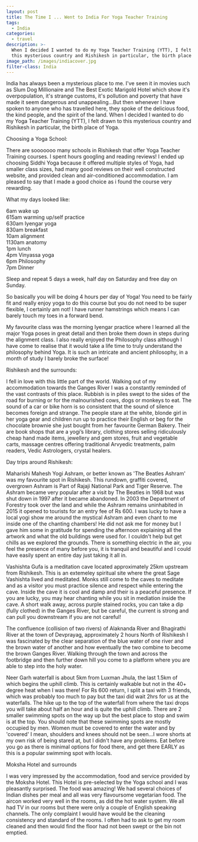 ```yaml
---
layout: post
title: The Time I ... Went to India For Yoga Teacher Training
tags:
  - India
categories:
  - travel
description: >-
  When I decided I wanted to do my Yoga Teacher Training (YTT), I felt drawn to
  this mysterious country and Rishikesh in particular, the birth place of Yoga.
image_path: /images/indiacover.jpg
filter-class: India
---
```



India has always been a mysterious place to me. I've seen it in movies such as Slum Dog Millionaire and The Best Exotic Marigold Hotel which show it's overpopulation, it's strange customs, it's pollution and poverty that have made it seem dangerous and unappealing…But then whenever I have spoken to anyone who has travelled here, they spoke of the delicious food, the kind people, and the spirit of the land. When I decided I wanted to do my Yoga Teacher Training (YTT), I felt drawn to this mysterious country and Rishikesh in particular, the birth place of Yoga.

Choosing a Yoga School:

There are sooooooo many schools in Rishikesh that offer Yoga Teacher Training courses. I spent hours googling and reading reviews! I ended up choosing Siddhi Yoga because it offered multiple styles of Yoga, had smaller class sizes, had many good reviews on their well constructed website, and provided clean and air-conditioned accommodation. I am pleased to say that I made a good choice as i found the course very rewarding.

What my days looked like:

6am wake up<br>615am warming up/self practice<br>630am Iyengar yoga<br>830am breakfast<br>10am alignment<br>1130am anatomy<br>1pm lunch<br>4pm Vinyassa yoga<br>6pm Philosophy<br>7pm Dinner

Sleep and repeat 5 days a week, half day on Saturday and free day on Sunday.

So basically you will be doing 4 hours per day of Yoga! You need to be fairly fit and really enjoy yoga to do this course but you do not need to be super flexible, I certainly am not! I have runner hamstrings which means I can barely touch my toes in a forward bend.

My favourite class was the morning Iyengar practice where I learned all the major Yoga poses in great detail and then broke them down in steps during the alignment class. I also really enjoyed the Philosophy class although I have come to realise that it would take a life time to truly understand the philosophy behind Yoga. It is such an intricate and ancient philosophy, in a month of study I barely broke the surface!

Rishikesh and the surrounds:

I fell in love with this little part of the world. Walking out of my accommodation towards the Ganges River I was a constantly reminded of the vast contrasts of this place. Rubbish is in piles swept to the sides of the road for burning or for the malnourished cows, dogs or monkeys to eat. The sound of a car or bike horn is so consistent that the sound of silence becomes foreign and strange. The people stare at the white, blonde girl in her yoga gear and children run up to practice their English or beg for the chocolate brownie she just bought from her favourite German Bakery. Their are book shops that are a yogi’s library, clothing stores selling ridiculously cheap hand made items, jewellery and gem stores, fruit and vegetable carts, massage centres offering traditional Arvyedic treatments, palm readers, Vedic Astrologers, crystal healers.

Day trips around Rishikesh:

Maharishi Mahesh Yogi Ashram, or better known as 'The Beatles Ashram' was my favourite spot in Rishikesh. This rundown, graffiti covered, overgrown Ashram is Part of Rajaji National Park and Tiger Reserve. The Ashram became very popular after a visit by The Beatles in 1968 but was shut down in 1997 after it became abandoned. In 2003 the Department of Forestry took over the land and while the Ashram remains uninhabited in 2015 it opened to tourists for an entry fee of Rs 600. I was lucky to have a local yogi show me around the mystical Ashram and even chant to me inside one of the chanting chambers! He did not ask me for money but I gave him some in gratitude for spending the afternoon explaining all the artwork and what the old buildings were used for. I couldn't help but get chills as we explored the grounds. There is something electric in the air, you feel the presence of many before you, it is tranquil and beautiful and I could have easily spent an entire day just taking it all in.

Vashishta Gufa is a meditation cave located approximately 25km upstream from Rishikesh. This is an extemeley spiritual site where the great Sage Vashishta lived and meditated. Monks still come to the caves to meditate and as a visitor you must practice silence and respect while entering the cave. Inside the cave it is cool and damp and their is a peaceful presence. If you are lucky, you may hear chanting while you sit in mediation inside the cave. A short walk away, across purple stained rocks, you can take a dip (fully clothed) in the Ganges River, but be careful, the current is strong and can pull you downstream if you are not careful!

The confluence (collision of two rivers) of Alaknanda River and Bhagirathi River at the town of Devprayag, approximately 2 hours North of Rishikesh I was fascinated by the clear separation of the blue water of one river and the brown water of another and how eventually the two combine to become the brown Ganges River. Walking through the town and across the footbridge and then further down hill you come to a platform where you are able to step into the holy water.

Neer Garh waterfall is about 5km from Luxman Jhula, the last 1.5km of which begins the uphill climb. This is certainly walkable but not in the 40+ degree heat when I was there! For Rs 600 return, I split a taxi with 3 friends, which was probably too much to pay but the taxi did wait 2hrs for us at the waterfalls. The hike up to the top of the waterfall from where the taxi drops you will take about half an hour and is quite the uphill climb. There are 2 smaller swimming spots on the way up but the best place to stop and swim is at the top. You should note that these swimming spots are mostly occupied by men. Women must be covered to enter the water and by 'covered' I mean, shoulders and knees should not be seen…I wore shorts at my own risk of being stared at, but I didn't have any problems. Eat before you go as there is minimal options for food there, and get there EARLY as this is a popular swimming spot with locals.

Moksha Hotel and surrounds

I was very impressed by the accommodation, food and service provided by the Moksha Hotel. This Hotel is pre-selected by the Yoga school and I was pleasantly surprised. The food was amazing! We had several choices of Indian dishes per meal and all was very flavoursome vegetarian food. The aircon worked very well in the rooms, as did the hot water system. We all had TV in our rooms but there were only a couple of English speaking channels. The only complaint I would have would be the cleaning consistency and standard of the rooms. I often had to ask to get my room cleaned and then would find the floor had not been swept or the bin not emptied.